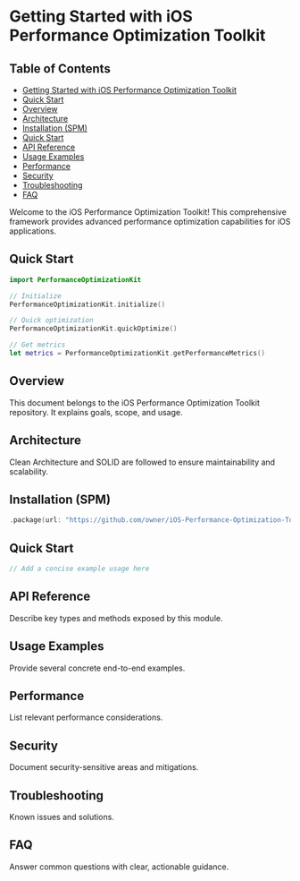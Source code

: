 # Getting Started with iOS Performance Optimization Toolkit

<!-- TOC START -->
## Table of Contents
- [Getting Started with iOS Performance Optimization Toolkit](#getting-started-with-ios-performance-optimization-toolkit)
- [Quick Start](#quick-start)
- [Overview](#overview)
- [Architecture](#architecture)
- [Installation (SPM)](#installation-spm)
- [Quick Start](#quick-start)
- [API Reference](#api-reference)
- [Usage Examples](#usage-examples)
- [Performance](#performance)
- [Security](#security)
- [Troubleshooting](#troubleshooting)
- [FAQ](#faq)
<!-- TOC END -->


Welcome to the iOS Performance Optimization Toolkit! This comprehensive framework provides advanced performance optimization capabilities for iOS applications.

## Quick Start

```swift
import PerformanceOptimizationKit

// Initialize
PerformanceOptimizationKit.initialize()

// Quick optimization
PerformanceOptimizationKit.quickOptimize()

// Get metrics
let metrics = PerformanceOptimizationKit.getPerformanceMetrics()
```

## Overview
This document belongs to the iOS Performance Optimization Toolkit repository. It explains goals, scope, and usage.

## Architecture
Clean Architecture and SOLID are followed to ensure maintainability and scalability.

## Installation (SPM)
```swift
.package(url: "https://github.com/owner/iOS-Performance-Optimization-Toolkit.git", from: "1.0.0")
```

## Quick Start
```swift
// Add a concise example usage here
```

## API Reference
Describe key types and methods exposed by this module.

## Usage Examples
Provide several concrete end-to-end examples.

## Performance
List relevant performance considerations.

## Security
Document security-sensitive areas and mitigations.

## Troubleshooting
Known issues and solutions.

## FAQ
Answer common questions with clear, actionable guidance.
